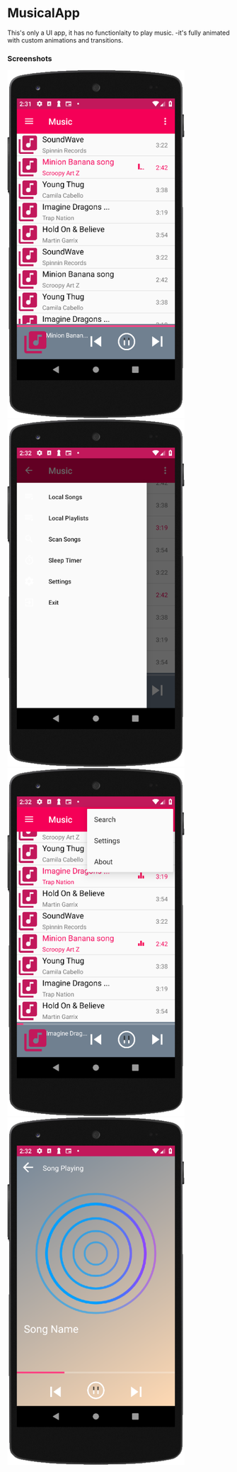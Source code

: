 # MusicalApp

This's only a UI app, it has no functionlaity to play music. 
-it's fully animated with custom animations and transitions.

### Screenshots
<img src='images/1.png' width='400px'><img src='images/2.png' width='400px'>
<img src='images/3.png' width='400px'><img src='images/4.png' width='400px'>
